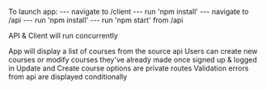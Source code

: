 To launch app:
--- navigate to /client
--- run 'npm install'
--- navigate to /api
--- run 'npm install'
--- run 'npm start' from /api

API & Client will run concurrently

App will display a list of courses from the source api
Users can create new courses or modify courses they've already made once signed up & logged in
Update and Create course options are private routes
Validation errors from api are displayed conditionally
